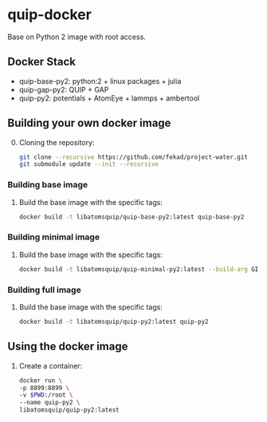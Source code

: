 # quip-docker

Base on Python 2 image with root access.

## Docker Stack

- quip-base-py2: python:2 + linux packages + julia
- quip-gap-py2: QUIP + GAP
- quip-py2: potentials + AtomEye + lammps + ambertool 


## Building your own docker image
0. Cloning the repository:
   ```bash
   git clone --recursive https://github.com/fekad/project-water.git
   git submodule update --init --recursive
   ```
### Building base image
1. Build the base image with the specific tags:
   ```bash
   docker build -t libatomsquip/quip-base-py2:latest quip-base-py2
   ```

### Building minimal image
1. Build the base image with the specific tags:
   ```bash
   docker build -t libatomsquip/quip-minimal-py2:latest --build-arg GITHUB_TOKEN=... quip-minimal
   ```

### Building full image
1. Build the base image with the specific tags:
   ```bash
   docker build -t libatomsquip/quip-py2:latest quip-py2
   ```

## Using the docker image
1. Create a container:
   ```bash
   docker run \
   -p 8899:8899 \
   -v $PWD:/root \
   --name quip-py2 \
   libatomsquip/quip-py2:latest 
   ```




